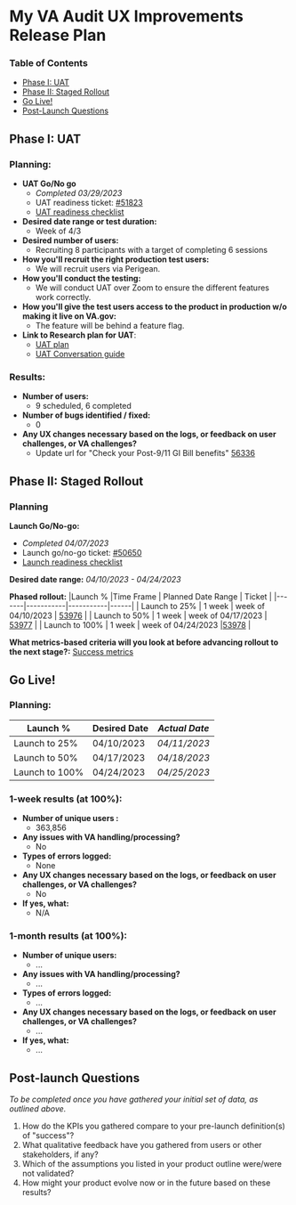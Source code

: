 # My VA Audit UX Improvements Release Plan

### Table of Contents
- [Phase I: UAT](#Phase-i-uat)
- [Phase II: Staged Rollout](#Phase-ii-staged-rollout)
- [Go Live!](#Go-Live)
- [Post-Launch Questions](#Post-launch-questions)

## Phase I: UAT

### Planning:
- **UAT Go/No go**
  - _Completed 03/29/2023_
  - UAT readiness ticket: [#51823](https://github.com/department-of-veterans-affairs/va.gov-team/issues/51823)
  - [UAT readiness checklist](https://github.com/department-of-veterans-affairs/va.gov-team/blob/master/products/identity-personalization/my-va/2022-audit/UAT/my-va-audit-improvements-UAT-checklist.md)
- **Desired date range or test duration:**
     - Week of 4/3
- **Desired number of users:** 
     - Recruiting 8 participants with a target of completing 6 sessions
- **How you'll recruit the right production test users:** 
     - We will recruit users via Perigean. 
- **How you'll conduct the testing:** 
     - We will conduct UAT over Zoom to ensure the different features work correctly. 
- **How you'll give the test users access to the product in production w/o making it live on VA.gov:** 
     - The feature will be behind a feature flag. 
- **Link to Research plan for UAT**: 
   - [UAT plan](https://github.com/department-of-veterans-affairs/va.gov-team/blob/master/products/identity-personalization/my-va/2022-audit/UAT/MyVA-audit-UAT-research-plan.md)
   - [UAT Conversation guide](https://github.com/department-of-veterans-affairs/va.gov-team/blob/master/products/identity-personalization/my-va/2022-audit/UAT/MyVA-audit-UAT-conversation-guide.md)

### Results:
- **Number of users:**
     - 9 scheduled, 6 completed 
- **Number of bugs identified / fixed:**
     - 0
- **Any UX changes necessary based on the logs, or feedback on user challenges, or VA challenges?** 
     - Update url for "Check your Post-9/11 GI Bill benefits" [56336](https://github.com/department-of-veterans-affairs/va.gov-team/issues/56336)

## Phase II: Staged Rollout

### Planning
**Launch Go/No-go:** 
- _Completed 04/07/2023_
- Launch go/no-go ticket: [#50650](https://github.com/department-of-veterans-affairs/va.gov-team/issues/50650)
- [Launch readiness checklist](https://github.com/department-of-veterans-affairs/va.gov-team/blob/master/products/identity-personalization/my-va/2022-audit/launch-materials/my-va-audit-improvements-launch-readiness-checklist.md)

**Desired date range:** _04/10/2023 - 04/24/2023_

**Phased rollout:** 
|Launch % |Time Frame | Planned Date Range | Ticket | 
|-------|-----------|-----------|------|
| Launch to 25% | 1 week | week of 04/10/2023 | [53976](https://github.com/department-of-veterans-affairs/va.gov-team/issues/53976) |
| Launch to 50% | 1 week | week of 04/17/2023 | [53977](https://github.com/department-of-veterans-affairs/va.gov-team/issues/53977) |
| Launch to 100% | 1 week | week of 04/24/2023 |[53978](https://github.com/department-of-veterans-affairs/va.gov-team/issues/53978) |


**What metrics-based criteria will you look at before advancing rollout to the next stage?:**
[Success metrics](https://github.com/department-of-veterans-affairs/va.gov-team/tree/master/products/identity-personalization/my-va/2022-audit#measuring-success)

## Go Live!

### Planning:
|Launch % |Desired Date | _Actual Date_ | 
|-------|-----------|-----------|
| Launch to 25% | 04/10/2023 | _04/11/2023_ |
| Launch to 50% | 04/17/2023 | _04/18/2023_|
| Launch to 100% | 04/24/2023 | _04/25/2023_ |

 
### 1-week results (at 100%):
- **Number of unique users :**
     - 363,856
- **Any issues with VA handling/processing?**
     - No
- **Types of errors logged:**
     - None
- **Any UX changes necessary based on the logs, or feedback on user challenges, or VA challenges?** 
     - No
- **If yes, what:** 
     - N/A

### 1-month results (at 100%):
- **Number of unique users:**
     - ...
- **Any issues with VA handling/processing?**
     - ...
- **Types of errors logged:**
     - ...
- **Any UX changes necessary based on the logs, or feedback on user challenges, or VA challenges?**
     - ...
- **If yes, what:** 
     - ...

## Post-launch Questions 

_To be completed once you have gathered your initial set of data, as outlined above._ 

1. How do the KPIs you gathered compare to your pre-launch definition(s) of "success"?
2. What qualitative feedback have you gathered from users or other stakeholders, if any?
3. Which of the assumptions you listed in your product outline were/were not validated? 
4. How might your product evolve now or in the future based on these results?

